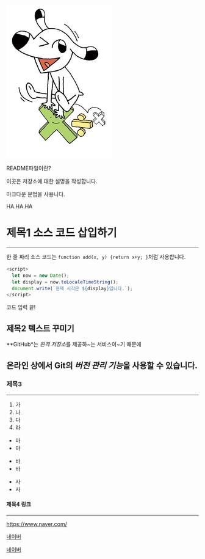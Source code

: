 ![이미지](./cover.jpg)

README파일이란?

이곳은 저장소에 대한 설명을 작성합니다.

마크다운 문법을 사용니다.

HA.HA.HA

# 제목1 소스 코드 삽입하기
---
한 줄 짜리 소스 코드는 `function add(x, y) {return x+y; }`처럼 사용합니다.
```javascript
<script>
  let now = new Date();
  let display = now.toLocaleTimeString();
  document.write(`현재 시각은 ${display}입니다.`);
</script>
```
코드 입력 끝!


## 제목2 텍스트 꾸미기
**GitHub*는 *원격 저장소*를 제공하~는 서비스이~기 때문에

온라인 상에서 Git의 ***버전 관리 기능***을 사용할 수 있습니다.
----
### 제목3
***
1. 가
2. 나
3. 다
4. 라
- 마
- 마

* 바
* 바

+ 사
+ 사
#### 제목4 링크 
****
<https://www.naver.com/>

[네이버](https://www.naver.com/)

[네이버](https://www.naver.com/, "네이버 홈페이지")
